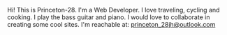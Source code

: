 Hi! This is Princeton-28.
I'm a Web Developer.
I love traveling, cycling and cooking.
I play the bass guitar and piano.
I would love to collaborate in creating some cool sites.
I'm reachable at: princeton_28jh@outlook.com
